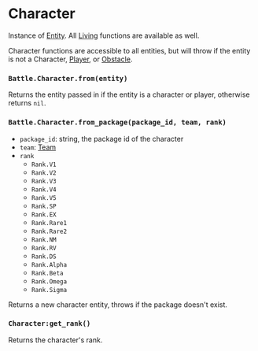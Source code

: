 # Character

Instance of [Entity](/docs/client/lua-api/entity). All [Living](/docs/client/lua-api/living) functions are available as well.

Character functions are accessible to all entities, but will throw if the entity is not a Character, [Player](/docs/client/lua-api/player), or [Obstacle](/docs/client/lua-api/obstacle).

### `Battle.Character.from(entity)`

Returns the entity passed in if the entity is a character or player, otherwise returns `nil`.

### `Battle.Character.from_package(package_id, team, rank)`

- `package_id`: string, the package id of the character
- `team`: [Team](/docs/client/lua-api/entity#entityset_teamteam)
- `rank`
  - `Rank.V1`
  - `Rank.V2`
  - `Rank.V3`
  - `Rank.V4`
  - `Rank.V5`
  - `Rank.SP`
  - `Rank.EX`
  - `Rank.Rare1`
  - `Rank.Rare2`
  - `Rank.NM`
  - `Rank.RV`
  - `Rank.DS`
  - `Rank.Alpha`
  - `Rank.Beta`
  - `Rank.Omega`
  - `Rank.Sigma`

Returns a new character entity, throws if the package doesn't exist.

### `Character:get_rank()`

Returns the character's rank.
